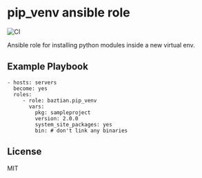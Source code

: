 pip_venv ansible role
=====================

![CI](https://github.com/baztian/ansible-pip-venv/workflows/CI/badge.svg)

Ansible role for installing python modules inside a new virtual env.

Example Playbook
----------------

    - hosts: servers
      become: yes
      roles:
         - role: baztian.pip_venv
           vars:
             pkg: sampleproject
             version: 2.0.0
             system_site_packages: yes
             bin: # don't link any binaries


License
-------

MIT
